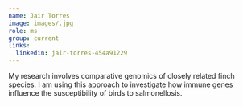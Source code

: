 ```yaml
---
name: Jair Torres
image: images/.jpg
role: ms
group: current
links:
  linkedin: jair-torres-454a91229
---
```


My research involves comparative genomics of closely related finch species. I am using this approach to investigate how immune genes influence the susceptibility of birds to salmonellosis.
